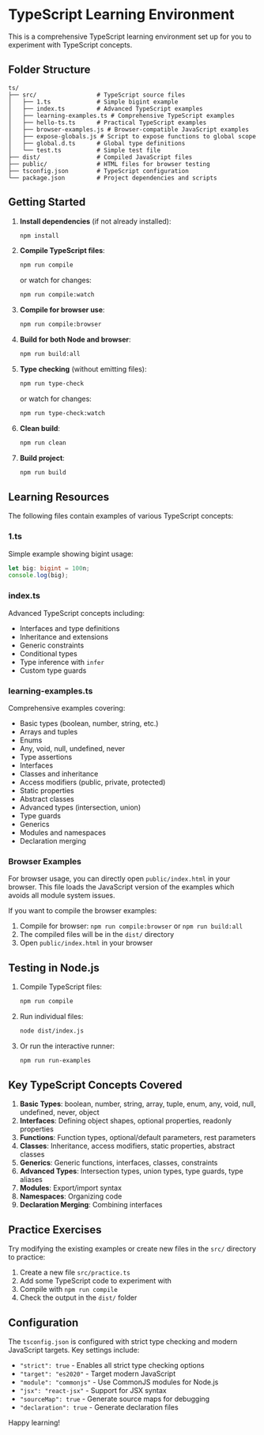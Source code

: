 # TypeScript Learning Environment

This is a comprehensive TypeScript learning environment set up for you to experiment with TypeScript concepts.

## Folder Structure

```
ts/
├── src/                 # TypeScript source files
│   ├── 1.ts             # Simple bigint example
│   ├── index.ts         # Advanced TypeScript examples
│   ├── learning-examples.ts # Comprehensive TypeScript examples
│   ├── hello-ts.ts      # Practical TypeScript examples
│   ├── browser-examples.js # Browser-compatible JavaScript examples
│   ├── expose-globals.js # Script to expose functions to global scope
│   ├── global.d.ts      # Global type definitions
│   └── test.ts          # Simple test file
├── dist/                # Compiled JavaScript files
├── public/              # HTML files for browser testing
├── tsconfig.json        # TypeScript configuration
└── package.json         # Project dependencies and scripts
```

## Getting Started

1. **Install dependencies** (if not already installed):
   ```bash
   npm install
   ```

2. **Compile TypeScript files**:
   ```bash
   npm run compile
   ```
   or watch for changes:
   ```bash
   npm run compile:watch
   ```

3. **Compile for browser use**:
   ```bash
   npm run compile:browser
   ```

4. **Build for both Node and browser**:
   ```bash
   npm run build:all
   ```

5. **Type checking** (without emitting files):
   ```bash
   npm run type-check
   ```
   or watch for changes:
   ```bash
   npm run type-check:watch
   ```

6. **Clean build**:
   ```bash
   npm run clean
   ```

7. **Build project**:
   ```bash
   npm run build
   ```

## Learning Resources

The following files contain examples of various TypeScript concepts:

### 1.ts
Simple example showing bigint usage:
```typescript
let big: bigint = 100n;
console.log(big);
```

### index.ts
Advanced TypeScript concepts including:
- Interfaces and type definitions
- Inheritance and extensions
- Generic constraints
- Conditional types
- Type inference with `infer`
- Custom type guards

### learning-examples.ts
Comprehensive examples covering:
- Basic types (boolean, number, string, etc.)
- Arrays and tuples
- Enums
- Any, void, null, undefined, never
- Type assertions
- Interfaces
- Classes and inheritance
- Access modifiers (public, private, protected)
- Static properties
- Abstract classes
- Advanced types (intersection, union)
- Type guards
- Generics
- Modules and namespaces
- Declaration merging

### Browser Examples

For browser usage, you can directly open `public/index.html` in your browser. This file loads the JavaScript version of the examples which avoids all module system issues.

If you want to compile the browser examples:

1. Compile for browser: `npm run compile:browser` or `npm run build:all`
2. The compiled files will be in the `dist/` directory
3. Open `public/index.html` in your browser

## Testing in Node.js

1. Compile TypeScript files:
   ```bash
   npm run compile
   ```

2. Run individual files:
   ```bash
   node dist/index.js
   ```

3. Or run the interactive runner:
   ```bash
   npm run run-examples
   ```

## Key TypeScript Concepts Covered

1. **Basic Types**: boolean, number, string, array, tuple, enum, any, void, null, undefined, never, object
2. **Interfaces**: Defining object shapes, optional properties, readonly properties
3. **Functions**: Function types, optional/default parameters, rest parameters
4. **Classes**: Inheritance, access modifiers, static properties, abstract classes
5. **Generics**: Generic functions, interfaces, classes, constraints
6. **Advanced Types**: Intersection types, union types, type guards, type aliases
7. **Modules**: Export/import syntax
8. **Namespaces**: Organizing code
9. **Declaration Merging**: Combining interfaces

## Practice Exercises

Try modifying the existing examples or create new files in the `src/` directory to practice:

1. Create a new file `src/practice.ts`
2. Add some TypeScript code to experiment with
3. Compile with `npm run compile`
4. Check the output in the `dist/` folder

## Configuration

The `tsconfig.json` is configured with strict type checking and modern JavaScript targets. Key settings include:

- `"strict": true` - Enables all strict type checking options
- `"target": "es2020"` - Target modern JavaScript
- `"module": "commonjs"` - Use CommonJS modules for Node.js
- `"jsx": "react-jsx"` - Support for JSX syntax
- `"sourceMap": true` - Generate source maps for debugging
- `"declaration": true` - Generate declaration files

Happy learning!